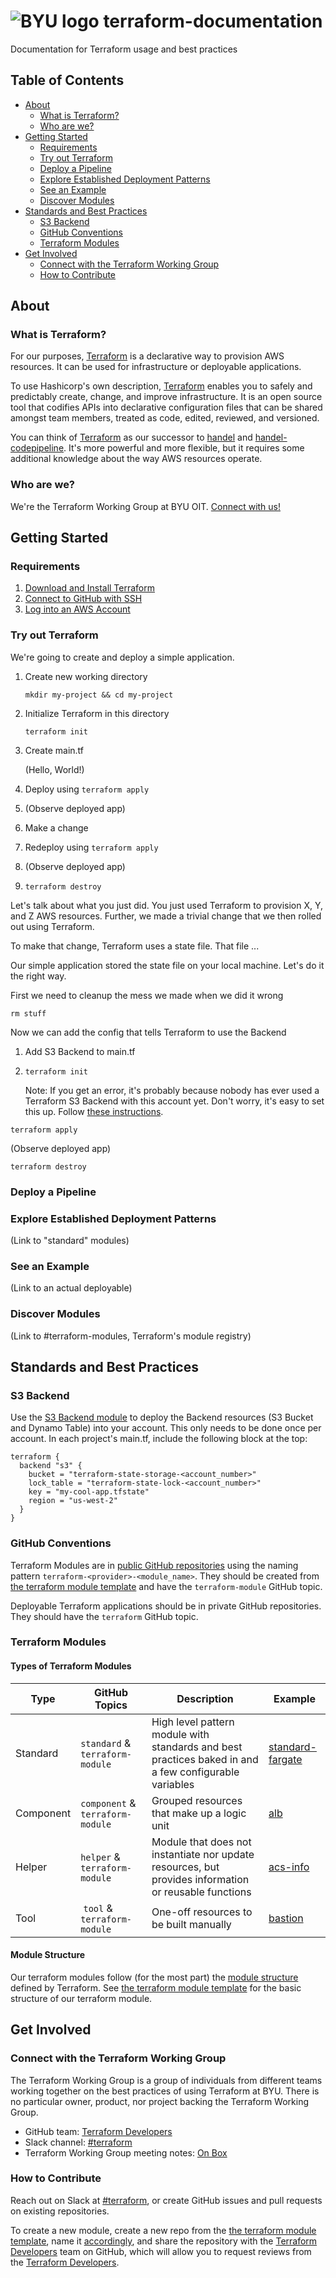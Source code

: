 # ![BYU logo](https://www.hscripts.com/freeimages/logos/university-logos/byu/byu-logo-clipart-128.gif) terraform-documentation
Documentation for Terraform usage and best practices

## Table of Contents
- [About](#about)
    - [What is Terraform?](#what-is-terraform)
    - [Who are we?](#who-are-we)
- [Getting Started](#getting-started)
    - [Requirements](#requirements)
    - [Try out Terraform](#try-out-terraform)
    - [Deploy a Pipeline](#deploy-a-pipeline)
    - [Explore Established Deployment Patterns](#explore-established-deployment-patterns)
    - [See an Example](#see-an-example)
    - [Discover Modules](#discover-modules)
- [Standards and Best Practices](#standards-and-best-practices)
    - [S3 Backend](#s3-backend)
    - [GitHub Conventions](#github-conventions)
    - [Terraform Modules](#terraform-modules)
- [Get Involved](#get-involved)
    - [Connect with the Terraform Working Group](#connect-with-the-terraform-working-group)
    - [How to Contribute](#how-to-contribute)


## About


### What is Terraform?
For our purposes, [Terraform](https://github.com/hashicorp/terraform) is a declarative way to provision AWS resources. It can be used for infrastructure or deployable applications.

To use Hashicorp's own description, [Terraform](https://github.com/hashicorp/terraform) enables you to safely and predictably create, change, and improve infrastructure. It is an open source tool that codifies APIs into declarative configuration files that can be shared amongst team members, treated as code, edited, reviewed, and versioned.

You can think of [Terraform](https://github.com/hashicorp/terraform) as our successor to [handel](https://github.com/byu-oit/handel) and [handel-codepipeline](https://github.com/byu-oit/handel-codepipeline). It's more powerful and more flexible, but it requires some additional knowledge about the way AWS resources operate.
### Who are we?
We're the Terraform Working Group at BYU OIT. [Connect with us!](#connect-with-the-terraform-working-group)

## Getting Started
### Requirements
1. [Download and Install Terraform](https://www.terraform.io/downloads.html)
2. [Connect to GitHub with SSH](https://help.github.com/en/github/authenticating-to-github/connecting-to-github-with-ssh)
3. [Log into an AWS Account](https://github.com/byu-oit/BYU-AWS-Documentation#accessing-byu-aws-cli)

### Try out Terraform
We're going to create and deploy a simple application.
1. Create new working directory

    `mkdir my-project && cd my-project`

2. Initialize Terraform in this directory   

    `terraform init`
3. Create main.tf
    
    (Hello, World!)
4. Deploy using `terraform apply`
5. (Observe deployed app)
6. Make a change
7. Redeploy using `terraform apply`
8. (Observe deployed app)
9. `terraform destroy`

Let's talk about what you just did. You just used Terraform to provision X, Y, and Z AWS resources. Further, we made a trivial change that we then rolled out using Terraform.

To make that change, Terraform uses a state file. That file ...

Our simple application stored the state file on your local machine. Let's do it the right way.

First we need to cleanup the mess we made when we did it wrong

`rm stuff`

Now we can add the config that tells Terraform to use the Backend 

1. Add S3 Backend to main.tf
2. `terraform init`

    Note: If you get an error, it's probably because nobody has ever used a Terraform S3 Backend with this account yet. Don't worry, it's easy to set this up. Follow [these instructions](#s3-backend).

`terraform apply`

(Observe deployed app)

`terraform destroy`

### Deploy a Pipeline
### Explore Established Deployment Patterns
(Link to "standard" modules)
### See an Example
(Link to an actual deployable)
### Discover Modules
(Link to #terraform-modules, Terraform's module registry)

## Standards and Best Practices
### S3 Backend
Use the [S3 Backend module](https://github.com/byu-oit/terraform-aws-backend-s3) to deploy the Backend resources (S3 Bucket and Dynamo Table) into your account. This only needs to be done once per account.
In each project's main.tf, include the following block at the top:
```
terraform {
  backend "s3" {
    bucket = "terraform-state-storage-<account_number>"
    lock_table = "terraform-state-lock-<account_number>"
    key = "my-cool-app.tfstate"
    region = "us-west-2"
  }
}
```

### GitHub Conventions
Terraform Modules are in [public GitHub repositories](https://byu.app.box.com/file/293393654658) using the naming pattern `terraform-<provider>-<module_name>`. They should be created from [the terraform module template](https://github.com/byu-oit/terraform-module-template) and have the `terraform-module` GitHub topic.

Deployable Terraform applications should be in private GitHub repositories. They should have the `terraform` GitHub topic.

### Terraform Modules
#### Types of Terraform Modules
| Type | GitHub Topics | Description | Example |
| --- | --- | --- | --- |
| Standard | `standard` & `terraform-module` | High level pattern module with standards and best practices baked in and a few configurable variables | [standard-fargate](https://github.com/byu-oit/terraform-aws-standard-fargate) |
| Component | `component` & `terraform-module` | Grouped resources that make up a logic unit | [alb](https://github.com/byu-oit/terraform-aws-alb) |
| Helper | `helper` & `terraform-module` | Module that does not instantiate nor update resources, but provides information or reusable functions | [acs-info](https://github.com/byu-oit/terraform-aws-acs-info) |
| Tool | `tool` & `terraform-module` | One-off resources to be built manually | [bastion](https://github.com/byu-oit/terraform-aws-bastion) |

#### Module Structure
Our terraform modules follow (for the most part) the [module structure](https://www.terraform.io/docs/modules/index.html) defined by Terraform. See [the terraform module template](https://github.com/byu-oit/terraform-module-template) for the basic structure of our terraform module.

## Get Involved
### Connect with the Terraform Working Group
The Terraform Working Group is a group of individuals from different teams working together on the best practices of using Terraform at BYU. There is no particular owner, product, nor project backing the Terraform Working Group.

- GitHub team: [Terraform Developers](https://github.com/orgs/byu-oit/teams/terraform-developers)
- Slack channel: [#terraform](https://byu-oit.slack.com/archives/CQ2BE663T)
- Terraform Working Group meeting notes: [On Box](https://byu.app.box.com/notes/565434185067?s=i0zy8v9aymtf0rhtd2ywpe1puldi8b2n)

### How to Contribute
Reach out on Slack at [#terraform](https://byu-oit.slack.com/archives/CQ2BE663T), or create GitHub issues and pull requests on existing repositories.

To create a new module, create a new repo from the [the terraform module template](https://github.com/byu-oit/terraform-module-template), name it [accordingly](#github-conventions), and share the repository with the [Terraform Developers](https://github.com/orgs/byu-oit/teams/terraform-developers) team on GitHub, which will allow you to request reviews from the [Terraform Developers](https://github.com/orgs/byu-oit/teams/terraform-developers).
